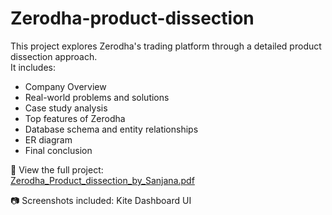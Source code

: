 # Zerodha-product-dissection

This project explores Zerodha's trading platform through a detailed product dissection approach.  
It includes:

- Company Overview  
- Real-world problems and solutions  
- Case study analysis  
- Top features of Zerodha  
- Database schema and entity relationships  
- ER diagram  
- Final conclusion

📄 View the full project:  
[Zerodha_Product_dissection_by_Sanjana.pdf](Zerodha_Product_dissection_by_Sanjana.pdf)

📷 Screenshots included: Kite Dashboard UI  
